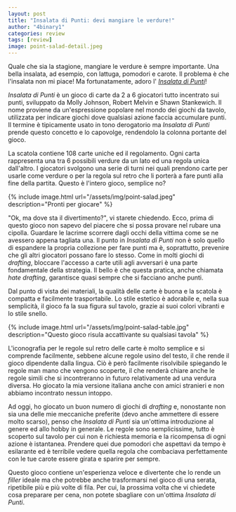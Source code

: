```yaml
---
layout: post
title: "Insalata di Punti: devi mangiare le verdure!"
author: "4binary1"
categories: review
tags: [review]
image: point-salad-detail.jpeg
---
```

Quale che sia la stagione, mangiare le verdure è sempre importante. Una bella insalata, ad esempio, con lattuga, pomodori e carote. Il problema è che l'insalata non mi piace! Ma fortunatamente, adoro l' [_Insalata di Punti_](https://boardgamegeek.com/boardgame/274960/point-salad)!

_Insalata di Punti_ è un gioco di carte da 2 a 6 giocatori tutto incentrato sui punti, sviluppato da Molly Johnson, Robert Melvin e Shawn Stankewich. Il nome proviene da un'espressione popolare nel mondo dei giochi da tavolo, utilizzata per indicare giochi dove qualsiasi azione faccia accumulare punti. Il termine è tipicamente usato in tono derogatorio ma _Insalata di Punti_ prende questo concetto e lo capovolge, rendendolo la colonna portante del gioco.

La scatola contiene 108 carte uniche ed il regolamento. Ogni carta rappresenta una tra 6 possibili verdure da un lato ed una regola unica dall'altro. I giocatori svolgono una serie di turni nei quali prendono carte per usarle come verdure o per la regola sul retro che li porterà a fare punti alla fine della partita. Questo è l'intero gioco, semplice no?

{% include image.html url="/assets/img/point-salad.jpeg" description="Pronti per giocare" %}

"Ok, ma dove sta il divertimento?", vi starete chiedendo. Ecco, prima di questo gioco non sapevo del piacere che si possa provare nel rubare una cipolla. Guardare le lacrime scorrere dagli occhi della vittima come se ne avessero appena tagliata una. Il punto in _Insalata di Punti_ non è solo quello di espandere la propria collezione per fare punti ma è, soprattutto, prevenire che gli altri giocatori possano fare lo stesso.
Come in molti giochi di *drafting*, bloccare l'accesso a carte utili agli avversari è una parte fondamentale della strategia. Il bello è che questa pratica, anche chiamata *hate drafting*, garantisce quasi sempre che si facciano anche punti.

Dal punto di vista dei materiali, la qualità delle carte è buona e la scatola è compatta e facilmente trasportabile. Lo stile estetico è adorabile e, nella sua semplicità, il gioco fa la sua figura sul tavolo, grazie ai suoi colori vibranti e lo stile snello.

{% include image.html url="/assets/img/point-salad-table.jpg" description="Questo gioco risula accattivante su qualsiasi tavola" %}

L'iconografia per le regole sul retro delle carte è molto semplice e si comprende facilmente, sebbene alcune regole usino del testo, il che rende il gioco dipendente dalla lingua.
Ciò è però facilmente risolvibile spiegando le regole man mano che vengono scoperte, il che renderà chiare anche le regole simili che si incontreranno in futuro relativamente ad una verdura diversa. Ho giocato la mia versione italiana anche con amici stranieri e non abbiamo incontrato nessun intoppo. 

Ad oggi, ho giocato un buon numero di giochi di *drafting* e, nonostante non sia una delle mie meccaniche preferite (devo anche ammettere di essere molto scarso), penso che _Insalata di Punti_ sia un'ottima introduzione al genere ed allo hobby in generale. Le regole sono semplicissime, tutto è scoperto sul tavolo per cui non è richiesta memoria e la ricompensa di ogni azione è istantanea. Prendere quei due pomodori che aspettavi da tempo è esilarante ed è terribile vedere quella regola che combaciava perfettamente con le tue carote essere girata e sparire per sempre.

Questo gioco contiene un'esperienza veloce e divertente che lo rende un *filler* ideale ma che potrebbe anche trasformarsi nel gioco di una serata, ripetibile più e più volte di fila. Per cui, la prossima volta che vi chiedete cosa preparare per cena, non potete sbagliare con un'ottima _Insalata di Punti_.
